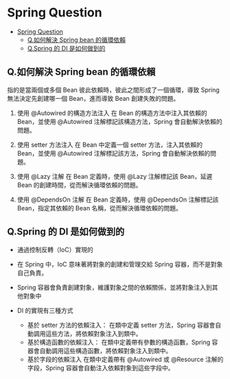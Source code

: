 # Spring Question

- [Spring Question](#spring-question)
  - [Q.如何解決 Spring bean 的循環依賴](#q如何解決-spring-bean-的循環依賴)
  - [Q.Spring 的 DI 是如何做到的](#qspring-的-di-是如何做到的)

## Q.如何解決 Spring bean 的循環依賴

指的是當兩個或多個 Bean 彼此依賴時，彼此之間形成了一個循環，導致 Spring 無法決定先創建哪一個 Bean，進而導致 Bean 創建失敗的問題。

1. 使用 @Autowired 的構造方法注入
   在 Bean 的構造方法中注入其依賴的 Bean，並使用 @Autowired 注解標記該構造方法，Spring 會自動解決依賴的問題。

2. 使用 setter 方法注入
   在 Bean 中定義一個 setter 方法，注入其依賴的 Bean，並使用 @Autowired 注解標記該方法，Spring 會自動解決依賴的問題。

3. 使用 @Lazy 注解
   在 Bean 定義時，使用 @Lazy 注解標記該 Bean，延遲 Bean 的創建時間，從而解決循環依賴的問題。

4. 使用 @DependsOn 注解
   在 Bean 定義時，使用 @DependsOn 注解標記該 Bean，指定其依賴的 Bean 名稱，從而解決循環依賴的問題。

## Q.Spring 的 DI 是如何做到的

- 通過控制反轉（IoC）實現的
- 在 Spring 中，IoC 意味著將對象的創建和管理交給 Spring 容器，而不是對象自己負責。
- Spring 容器會負責創建對象，維護對象之間的依賴關係，並將對象注入到其他對象中

- DI 的實現有三種方式
  - 基於 setter 方法的依賴注入：
    在類中定義 setter 方法，Spring 容器會自動調用這些方法，將依賴對象注入到類中。
  - 基於構造函數的依賴注入：
    在類中定義帶有參數的構造函數，Spring 容器會自動調用這些構造函數，將依賴對象注入到類中。
  - 基於字段的依賴注入
    在類中定義帶有 @Autowired 或 @Resource 注解的字段，Spring 容器會自動注入依賴對象到這些字段中。
